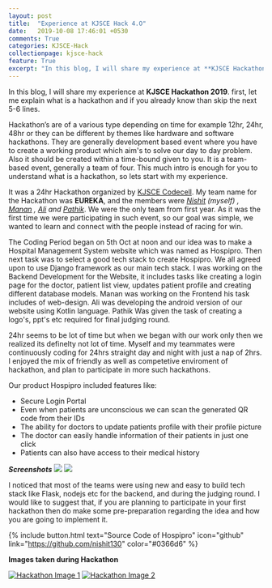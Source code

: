 ```yaml
---
layout: post
title:  "Experience at KJSCE Hack 4.O"
date:   2019-10-08 17:46:01 +0530
comments: True
categories: KJSCE-Hack
collectionpage: kjsce-hack
feature: True
excerpt: "In this blog, I will share my experience at **KJSCE Hackathon 2019**. first, let me explain what is a hackathon and if you already know than skip the next 5-6 lines."
---
```


In this blog, I will share my experience at **KJSCE Hackathon 2019**. first, let me explain what is a hackathon and if you already know than skip the next 5-6 lines.

Hackathon’s are of a various type depending on time for example 12hr, 24hr, 48hr or they can be different by themes like hardware and software hackathons. They are generally development based event where you have to create a working product which aim's to solve our day to day problem. Also it should be created within a time-bound given to you. It is a team-based event, generally a team of four. This much intro is enough for you to understand what is a hackathon, so lets start with my experience.

It was a 24hr Hackathon organized by [KJSCE Codecell](http://www.kjscecodecell.com). My team name for the Hackathon was **EUREKA**, and the members were *[Nishit](https://www.linkedin.com/in/nishit-patel-45a8b0136/) (myself) , [Manan](https://www.linkedin.com/in/manan-pandya-435215192/) , [Ali](https://www.linkedin.com/in/ali-solanki-2a1227192/) and [Pathik](https://www.linkedin.com/in/pathik-ghugare-4b7b60191/)*. We were the only team from first year. As it was the first time we were participating in such event, so our goal was simple, we wanted to learn and connect with the people instead of racing for win.

The Coding Period began on 5th Oct at noon and our idea was to make a Hospital Management System website which was named as Hospipro. Then next task was to select a good tech stack to create Hospipro. We all agreed upon to use Django framework as our main tech stack. I was working on the Backend Development for the Website, it includes tasks like creating a login page for the doctor, patient list view, updates patient profile and creating different database models. Manan was working on the Frontend his task includes of web-design. Ali was developing the android version of our website using Kotlin language. Pathik Was given the task of creating a logo's, ppt's etc required for final judging round.

24hr seems to be lot of time but when we began with our work only then we realized its definelty not lot of time. Myself and my teammates were continuously coding for 24hrs straight day and night with just a nap of 2hrs. I enjoyed the mix of friendly as well as competetive enviroment of hackathon, and plan to participate in more such hackathons.

Our product Hospipro included features like:
* Secure Login Portal
* Even when patients are unconscious we can scan the generated QR code from their IDs
* The ability for doctors to update patients profile with their profile picture
* The doctor can easily handle information of their patients in just one click
* Patients can also have access to their medical history


***Screenshots***
![](../../../../assets/img/home.png)
![](../../../../assets/img/login.png)


I noticed that most of the teams were using new and easy to build tech stack like Flask, nodejs etc for the backend, and during the judging round. I would like to suggest that, if you are planning to participate in your first hackathon then do make some pre-preparation regarding the idea and how you are going to implement it.

{% include button.html  text="Source Code of Hospipro" icon="github" link="https://github.com/nishit130" color="#0366d6" %}



**Images taken during Hackathon**

[![Hackathon Image 1](../../../../assets/img/feature.jpg)](../../../../assets/img/feature.jpg)
[![Hackathon Image 2](../../../../assets/img/image2.jpeg)](../../../../assets/img/image2.jpeg)
